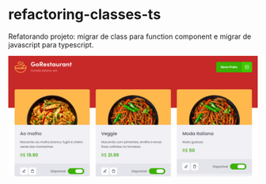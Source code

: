 # refactoring-classes-ts
Refatorando projeto: migrar de class para function component e migrar de javascript para typescript.

![alt imagem da aplicação](https://github.com/euthribeiro/refactoring-classes-ts/blob/master/public/exemple.png?raw=true)
